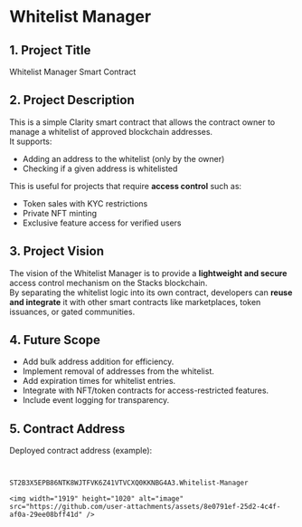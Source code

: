 
# Whitelist Manager

## 1. Project Title
Whitelist Manager Smart Contract

## 2. Project Description
This is a simple Clarity smart contract that allows the contract owner to manage a whitelist of approved blockchain addresses.  
It supports:
- Adding an address to the whitelist (only by the owner)
- Checking if a given address is whitelisted

This is useful for projects that require **access control** such as:
- Token sales with KYC restrictions
- Private NFT minting
- Exclusive feature access for verified users

## 3. Project Vision
The vision of the Whitelist Manager is to provide a **lightweight and secure** access control mechanism on the Stacks blockchain.  
By separating the whitelist logic into its own contract, developers can **reuse and integrate** it with other smart contracts like marketplaces, token issuances, or gated communities.

## 4. Future Scope
- Add bulk address addition for efficiency.
- Implement removal of addresses from the whitelist.
- Add expiration times for whitelist entries.
- Integrate with NFT/token contracts for access-restricted features.
- Include event logging for transparency.

## 5. Contract Address
Deployed contract address (example):
```<img width="1893" height="907" alt="image" src="https://github.com/user-attachments/assets/57297a36-b614-458e-ba6e-d23be08310e9" />


ST2B3X5EPB86NTK8WJTFVK6Z41VTVCXQ0KKNBG4A3.Whitelist-Manager

<img width="1919" height="1020" alt="image" src="https://github.com/user-attachments/assets/8e0791ef-25d2-4c4f-af0a-29ee08bff41d" />
